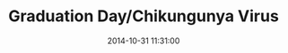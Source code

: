 ---
layout: post
title:  "Graduation Day/Chikungunya Virus"
date:   2014-10-31 11:31:00
categories: jekyll update
---